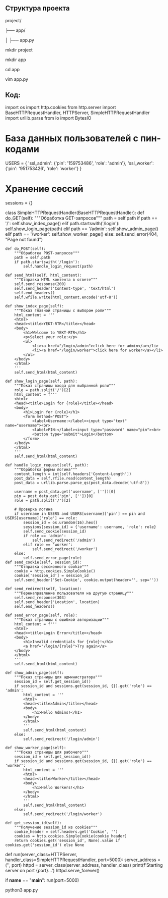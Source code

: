 ## Структура проекта
project/

├── app/

│   ├── app.py

mkdir project

mkdir app

cd app

vim app.py

## Код:

import os
import http.cookies
from http.server import BaseHTTPRequestHandler, HTTPServer, SimpleHTTPRequestHandler
import urllib.parse
from io import BytesIO

# База данных пользователей с пин-кодами
USERS = {
    'ssl_admin': {'pin': '159753486', 'role': 'admin'},
    'ssl_worker': {'pin': '951753426', 'role': 'worker'}
}

# Хранение сессий
sessions = {}

class SimpleHTTPRequestHandler(BaseHTTPRequestHandler):
    def do_GET(self):
        """Обработка GET-запросов"""
        path = self.path
        if path == '/':
            self.show_index_page()
        elif path.startswith('/login'):
            self.show_login_page(path)
        elif path == '/admin':
            self.show_admin_page()
        elif path == '/worker':
            self.show_worker_page()
        else:
            self.send_error(404, "Page not found")

    def do_POST(self):
        """Обработка POST-запросов"""
        path = self.path
        if path.startswith('/login'):
            self.handle_login_request(path)

    def send_html(self, html_content):
        """Отправка HTML контента в ответе"""
        self.send_response(200)
        self.send_header('Content-type', 'text/html')
        self.end_headers()
        self.wfile.write(html_content.encode('utf-8'))

    def show_index_page(self):
        """Показ главной страницы с выбором роли"""
        html_content = '''
        <html>
        <head><title>YEKT-RTR</title></head>
        <body>
            <h1>Welcome to YEKT-RTR</h1>
            <p>Select your role:</p>
            <ul>
                <li><a href="/login/admin">click here for admin</a></li>
                <li><a href="/login/worker">click here for worker</a></li>
            </ul>
        </body>
        </html>
        '''
        self.send_html(html_content)

    def show_login_page(self, path):
        """Показ страницы входа для выбранной роли"""
        role = path.split('/')[2]
        html_content = f'''
        <html>
        <head><title>Login for {role}</title></head>
        <body>
            <h1>Login for {role}</h1>
            <form method="POST">
                <label>Username:</label><input type="text" name="username"><br>
                <label>PIN:</label><input type="password" name="pin"><br>
                <button type="submit">Login</button>
            </form>
        </body>
        </html>
        '''
        self.send_html(html_content)

    def handle_login_request(self, path):
        """Обработка формы логина"""
        content_length = int(self.headers['Content-Length'])
        post_data = self.rfile.read(content_length)
        post_data = urllib.parse.parse_qs(post_data.decode('utf-8'))

        username = post_data.get('username', [''])[0]
        pin = post_data.get('pin', [''])[0]
        role = path.split('/')[2]

        # Проверка логина
        if username in USERS and USERS[username]['pin'] == pin and USERS[username]['role'] == role:
            session_id = os.urandom(16).hex()
            sessions[session_id] = {'username': username, 'role': role}
            self.send_cookie(session_id)
            if role == 'admin':
                self.send_redirect('/admin')
            elif role == 'worker':
                self.send_redirect('/worker')
        else:
            self.send_error_page(role)
    def send_cookie(self, session_id):
        """Отправка сессионного cookie"""
        cookie = http.cookies.SimpleCookie()
        cookie['session_id'] = session_id
        self.send_header('Set-Cookie', cookie.output(header='', sep=''))

    def send_redirect(self, location):
        """Перенаправление пользователя на другую страницу"""
        self.send_response(303)
        self.send_header('Location', location)
        self.end_headers()

    def send_error_page(self, role):
        """Показ страницы с ошибкой авторизации"""
        html_content = f'''
        <html>
        <head><title>Login Error</title></head>
        <body>
            <h1>Invalid credentials for {role}!</h1>
            <a href="/login/{role}">Try again</a>
        </body>
        </html>
        '''
        self.send_html(html_content)

    def show_admin_page(self):
        """Показ страницы для администратора"""
        session_id = self.get_session_id()
        if session_id and sessions.get(session_id, {}).get('role') == 'admin':
            html_content = '''
            <html>
            <head><title>Admin</title></head>
            <body>
                <h1>Hello Admins!</h1>
            </body>
            </html>
            '''
            self.send_html(html_content)
        else:
            self.send_redirect('/login/admin')

    def show_worker_page(self):
        """Показ страницы для рабочего"""
        session_id = self.get_session_id()
        if session_id and sessions.get(session_id, {}).get('role') == 'worker':
            html_content = '''
            <html>
            <head><title>Worker</title></head>
            <body>
                <h1>Hello Workers!</h1>
            </body>
            </html>
            '''
            self.send_html(html_content)
        else:
            self.send_redirect('/login/worker')

    def get_session_id(self):
        """Получение session_id из cookies"""
        cookie_header = self.headers.get('Cookie', '')
        cookies = http.cookies.SimpleCookie(cookie_header)
        return cookies.get('session_id', None).value if cookies.get('session_id') else None

def run(server_class=HTTPServer, handler_class=SimpleHTTPRequestHandler, port=5000):
    server_address = ('', port)
    httpd = server_class(server_address, handler_class)
    print(f'Starting server on port {port}...')
    httpd.serve_forever()

if __name__ == "__main__":
    run(port=5000)

python3 app.py
